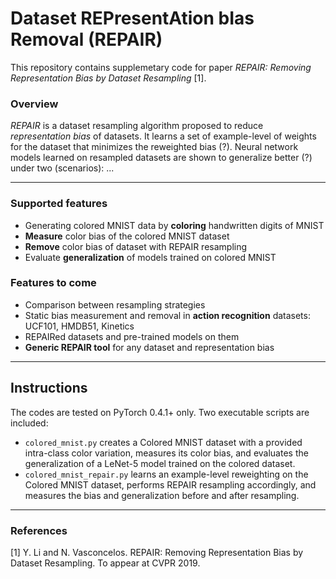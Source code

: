 # Dataset REPresentAtion bIas Removal (REPAIR)
This repository contains supplemetary code for paper *REPAIR: Removing Representation Bias by Dataset Resampling* [1]. 

### Overview
*REPAIR* is a dataset resampling algorithm proposed to reduce *representation bias* of datasets. It learns a set of example-level of weights for the dataset that minimizes the reweighted bias (?). Neural network models learned on resampled datasets are shown to generalize better (?) under two (scenarios): ...

---

### Supported features
- Generating colored MNIST data by **coloring** handwritten digits of MNIST
- **Measure** color bias of the colored MNIST dataset
- **Remove** color bias of dataset with REPAIR resampling
- Evaluate **generalization** of models trained on colored MNIST

### Features to come
- Comparison between resampling strategies
- Static bias measurement and removal in **action recognition** datasets: UCF101, HMDB51, Kinetics
- REPAIRed datasets and pre-trained models on them
- **Generic REPAIR tool** for any dataset and representation bias

---

## Instructions
The codes are tested on PyTorch 0.4.1+ only. Two executable scripts are included:
- `colored_mnist.py` creates a Colored MNIST dataset with a provided intra-class color variation, measures its color bias, and evaluates the generalization of a LeNet-5 model trained on the colored dataset.
- `colored_mnist_repair.py` learns an example-level reweighting on the Colored MNIST dataset, performs REPAIR resampling accordingly, and measures the bias and generalization before and after resampling.

---

### References

[1] Y. Li and N. Vasconcelos. REPAIR: Removing Representation Bias by Dataset Resampling. To appear at CVPR 2019.
